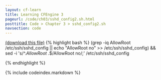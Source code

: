 ```yaml
---
layout: cf-learn
title: Learning CFEngine 3
pageurl: /code/ch03/sshd_config2.sh.html
posttitle: Code > Chapter 3 > sshd_config2.sh
navsection: code
---
```


[(download this file)](/src/ch03/sshd_config2.sh)
{% highlight bash %}
(grep -iq AllowRoot /etc/ssh/sshd_config ||
 echo "AllowRoot no" >> /etc/ssh/sshd_config) &&
 sed -i 's/^.*AllowRoot .*$/AllowRoot no/;' /etc/ssh/sshd_config

{% endhighlight %}

{% include codeindex.markdown %}
